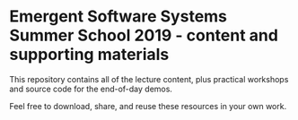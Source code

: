 # Emergent Software Systems Summer School 2019 - content and supporting materials

This repository contains all of the lecture content, plus practical workshops and source code for the end-of-day demos.

Feel free to download, share, and reuse these resources in your own work.
